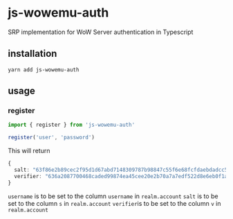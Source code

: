 # js-wowemu-auth
SRP implementation for WoW Server authentication in Typescript

## installation

```
yarn add js-wowemu-auth
```

## usage

### register

```ts
import { register } from 'js-wowemu-auth'

register('user', 'password')
```

This will return
```ts
{
  salt: "63f86e2b89cec2f95d1d67abd7148309787b98847c55f6e68fcfdaebdadcc505",
  verifier: "636a2087700468caded99874ea45cee20e2b70a7a7edf522d8e6eb0f1a1b15fc"
}
```

`username` is to be set to the column `username` in `realm.account`
`salt` is to be set to the column `s` in `realm.account`
`verifier`is to be set to the column `v` in `realm.account`